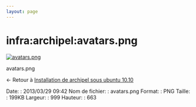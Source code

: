 ```yaml
---
layout: page
---
```


infra:archipel:avatars.png
==========================

[![avatars.png](../..//assets/media/infra/archipel/avatars.png@cache=&w=900&h=597 "avatars.png")](../..//assets/media/infra/archipel/avatars.png@cache= "Afficher le fichier original")

avatars.png

← Retour à [Installation de archipel sous ubuntu
10.10](../../../infra/archipel.html "infra:archipel")

Date:
:   2013/03/29 09:42
Nom de fichier:
:   avatars.png
Format:
:   PNG
Taille:
:   199KB
Largeur:
:   999
Hauteur:
:   663


